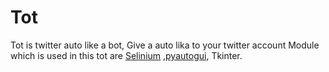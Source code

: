 # Tot
Tot is twitter auto like a bot, Give a auto lika to your twitter account 
Module which is used in this tot are [Selinium](https://github.com/SeleniumHQ/selenium) ,[pyautogui](https://github.com/asweigart/pyautogui), Tkinter.

